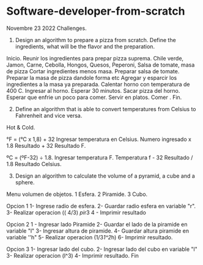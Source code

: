 # Software-developer-from-scratch
Novembre 23 2022
Challenges.
1. Design an algorithm to prepare a pizza from scratch. Define the ingredients, what will be the flavor and the preparation.

Inicio.
Reunir los ingredientes para prepar pizza suprema. 
Chile verde, Jamon, Carne, Cebolla, Hongos, Quesos, Peperoni, Salsa de tomate, masa de pizza
Cortar ingredientes menos masa.
Preparar salsa de tomate.
Preparar la masa de pizza dandole forma etc
Agregar y esparcir los ingredientes a la masa ya preparada.
Calentar horno con temperatura de 400 C.
Ingresar al horno.
Esperar 30 minutos.
Sacar pizza del horno.
Esperar que enfrie un poco para comer.
Servir en platos. 
Comer .
Fin.


2.  Define an algorithm that is able to convert temperatures from Celsius to Fahrenheit and vice versa.

Hot & Cold.

°F = (°C x 1,8) + 32
Ingresar temperatura en Celsius.
Numero ingresado x 1.8 
Resultado + 32 
Resultado F.

ºC = (ºF-32) ÷ 1.8. 
Ingresar temperatura F.
Temperatura f - 32 
Resultado  / 1.8
Resultado Celsius.


3. Design an algorithm to calculate the volume of a pyramid, a cube and a sphere.

Menu volumen de objetos.
1 Esfera.
2 Piramide.
3 Cubo.

Opcion 1
1- Ingrese radio de esfera.
2- Guardar radio esfera en variable "r".
3- Realizar operacion (( 4/3) *pi*r3
4 - Imprimir resultado 

Opcion 2
1 - Ingresar lado Piramide
2- Guardar el lado de la piramide en variable "l" 
3- Ingresar altura de piramide.
4- Guardar altura piramide en variable ''h"
5- Realizar operacion (1/3*1^2*h)
6- Imprimir resultado.

Opcion 3
1- Ingresar lado del cubo.
2- Ingresar lado del cubo en variable "l"
3- Realizar operacion (l^3)
4- Imprimir resultado.
Fin
